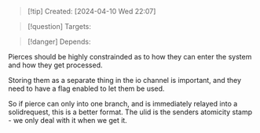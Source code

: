
>[!tip] Created: [2024-04-10 Wed 22:07]

>[!question] Targets: 

>[!danger] Depends: 

Pierces should be highly constrainded as to how they can enter the system and how they get processed.

Storing them as a separate thing in the io channel is important, and they need to have a flag enabled to let them be used.

So if pierce can only into one branch, and is immediately relayed into a solidrequest, this is a better format.  The ulid is the senders atomicity stamp - we only deal with it when we get it.